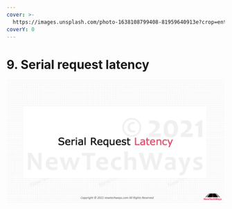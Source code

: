 ```yaml
---
cover: >-
  https://images.unsplash.com/photo-1638108799408-81959640913e?crop=entropy&cs=srgb&fm=jpg&ixid=MnwxOTcwMjR8MHwxfHJhbmRvbXx8fHx8fHx8fDE2MzkxNDM4MDA&ixlib=rb-1.2.1&q=85
coverY: 0
---
```


# 9. Serial request latency

![](<../.gitbook/assets/image (44).png>)
